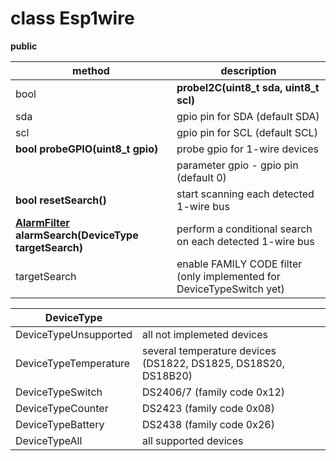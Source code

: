 # class Esp1wire
**public**

| method | description |
| --- | --- |
| bool | **probeI2C(uint8_t sda, uint8_t scl)** | scan i2c bus for DS2482-100/800 bus master chips |
| sda | gpio pin for SDA (default SDA) |
| scl | gpio pin for SCL (default SCL) |
| **bool probeGPIO(uint8_t gpio)** | probe gpio for 1-wire devices |
| | parameter gpio - gpio pin (default 0) |
| **bool resetSearch()** | start scanning each detected 1-wire bus |
| **[AlarmFilter](./AlarmFilter.md) alarmSearch(DeviceType targetSearch)** | perform a conditional search on each detected 1-wire bus |
| targetSearch | enable FAMILY CODE filter (only implemented for DeviceTypeSwitch yet) |

| **DeviceType** | |
| --- | --- |
| DeviceTypeUnsupported | all not implemeted devices |
| DeviceTypeTemperature | several temperature devices (DS1822, DS1825, DS18S20, DS18B20) |
| DeviceTypeSwitch | DS2406/7 (family code 0x12) |
| DeviceTypeCounter | DS2423 (family code 0x08) |
| DeviceTypeBattery | DS2438 (family code 0x26) |
| DeviceTypeAll | all supported devices |